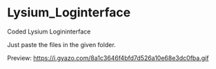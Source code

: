 # Lysium_Loginterface
Coded Lysium Logininterface

Just paste the files in the given folder.

Preview: https://i.gyazo.com/8a1c3646f4bfd7d526a10e68e3dc0fba.gif
